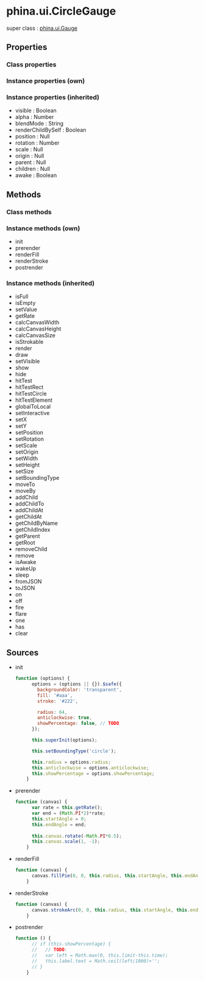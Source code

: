 # phina.ui.CircleGauge

super class : [phina.ui.Gauge](phina.ui.Gauge.md)

## Properties

### Class properties


### Instance properties (own)


### Instance properties (inherited)

* visible : Boolean
* alpha : Number
* blendMode : String
* renderChildBySelf : Boolean
* position : Null
* rotation : Number
* scale : Null
* origin : Null
* parent : Null
* children : Null
* awake : Boolean

## Methods

### Class methods


### Instance methods (own)

* init
* prerender
* renderFill
* renderStroke
* postrender

### Instance methods (inherited)

* isFull
* isEmpty
* setValue
* getRate
* calcCanvasWidth
* calcCanvasHeight
* calcCanvasSize
* isStrokable
* render
* draw
* setVisible
* show
* hide
* hitTest
* hitTestRect
* hitTestCircle
* hitTestElement
* globalToLocal
* setInteractive
* setX
* setY
* setPosition
* setRotation
* setScale
* setOrigin
* setWidth
* setHeight
* setSize
* setBoundingType
* moveTo
* moveBy
* addChild
* addChildTo
* addChildAt
* getChildAt
* getChildByName
* getChildIndex
* getParent
* getRoot
* removeChild
* remove
* isAwake
* wakeUp
* sleep
* fromJSON
* toJSON
* on
* off
* fire
* flare
* one
* has
* clear

## Sources

* init
  ```javascript
  function (options) {
        options = (options || {}).$safe({
          backgroundColor: 'transparent',
          fill: '#aaa',
          stroke: '#222',
  
          radius: 64,
          anticlockwise: true,
          showPercentage: false, // TODO
        });
  
        this.superInit(options);
  
        this.setBoundingType('circle');
  
        this.radius = options.radius;
        this.anticlockwise = options.anticlockwise;
        this.showPercentage = options.showPercentage;
      }
  ```
* prerender
  ```javascript
  function (canvas) {
        var rate = this.getRate();
        var end = (Math.PI*2)*rate;
        this.startAngle = 0;
        this.endAngle = end;
        
        this.canvas.rotate(-Math.PI*0.5);
        this.canvas.scale(1, -1);
      }
  ```
* renderFill
  ```javascript
  function (canvas) {
        canvas.fillPie(0, 0, this.radius, this.startAngle, this.endAngle);
      }
  ```
* renderStroke
  ```javascript
  function (canvas) {
        canvas.strokeArc(0, 0, this.radius, this.startAngle, this.endAngle);
      }
  ```
* postrender
  ```javascript
  function () {
        // if (this.showPercentage) {
        //   // TODO:
        //   var left = Math.max(0, this.limit-this.time);
        //   this.label.text = Math.ceil(left/1000)+'';
        // }
      }
  ```

